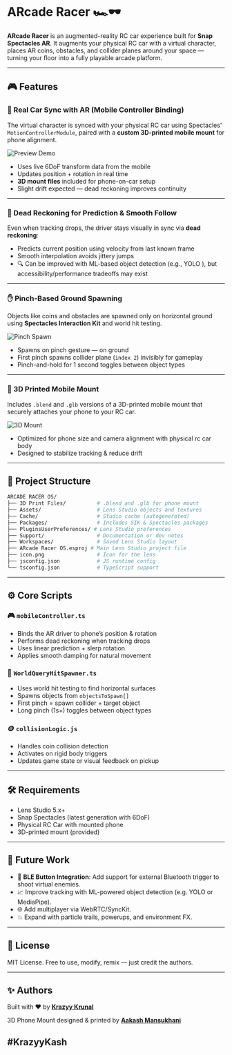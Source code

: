 # ARcade Racer 🏎️🕶️

**ARcade Racer** is an augmented-reality RC car experience built for **Snap Spectacles AR**. It augments your physical RC car with a virtual character, places AR coins, obstacles, and collider planes around your space — turning your floor into a fully playable arcade platform.

---

## 🎮 Features

### 📱 Real Car Sync with AR (Mobile Controller Binding)
The virtual character is synced with your physical RC car using Spectacles' `MotionControllerModule`, paired with a **custom 3D-printed mobile mount** for phone alignment.

![Preview Demo](./Preview%20Files/preview1.gif)

- Uses live 6DoF transform data from the mobile
- Updates position + rotation in real time
- **3D mount files** included for phone-on-car setup
- Slight drift expected — dead reckoning improves continuity

---

### 🔁 Dead Reckoning for Prediction & Smooth Follow
Even when tracking drops, the driver stays visually in sync via **dead reckoning**:

- Predicts current position using velocity from last known frame
- Smooth interpolation avoids jittery jumps
- 🔍 Can be improved with ML-based object detection (e.g., YOLO ), but accessibility/performance tradeoffs  may exist

---

### ✋ Pinch-Based Ground Spawning
Objects like coins and obstacles are spawned only on horizontal ground using **Spectacles Interaction Kit** and world hit testing.

![Pinch Spawn](./Preview%20Files/preview2.gif)

- Spawns on pinch gesture —  on ground 
- First pinch spawns collider plane (`index 2`) invisibly for gameplay
- Pinch-and-hold for 1 second toggles between object types

---



### 🧰 3D Printed Mobile Mount
Includes `.blend` and `.glb` versions of a 3D-printed mobile mount that securely attaches your phone to your RC car.

![3D Mount](./Preview%20Files/preview3.gif)

- Optimized for phone size and camera alignment with physical rc car body
- Designed to stabilize tracking & reduce drift

---

## 📁 Project Structure

```bash
ARCADE RACER OS/
├── 3D Print Files/          # .blend and .glb for phone mount
├── Assets/                  # Lens Studio objects and textures
├── Cache/                   # Studio cache (autogenerated)
├── Packages/                # Includes SIK & Spectacles packages
├── PluginsUserPreferences/ # Lens Studio preferences
├── Support/                 # Documentation or dev notes
├── Workspaces/              # Saved Lens Studio layout
├── ARcade Racer OS.esproj # Main Lens Studio project file
├── icon.png                 # Icon for the lens
├── jsconfig.json            # JS runtime config
└── tsconfig.json            # TypeScript support
````

---

## ⚙️ Core Scripts

### 🎮 `mobileController.ts`

* Binds the AR driver to phone’s position & rotation
* Performs dead reckoning when tracking drops
* Uses linear prediction + slerp rotation
* Applies smooth damping for natural movement

### 🧱 `WorldQueryHitSpawner.ts`

* Uses world hit testing to find horizontal surfaces
* Spawns objects from `objectsToSpawn[]`
* First pinch = spawn collider + target object
* Long pinch (1s+) toggles between object types

### 🪙 `collisionLogic.js`

* Handles coin collision detection
* Activates on rigid body triggers
* Updates game state or visual feedback on pickup

---

## 🛠️ Requirements

* Lens Studio 5.x+
* Snap Spectacles (latest generation with 6DoF)
* Physical RC Car with mounted phone
* 3D-printed mount (provided)

---

## 🚧 Future Work

* 🔘 **BLE Button Integration**: Add support for external Bluetooth trigger to shoot virtual enemies.
* 📈 Improve tracking with ML-powered object detection (e.g. YOLO or MediaPipe).
* 🌐 Add multiplayer via WebRTC/SyncKit.
* 💥 Expand with particle trails, powerups, and environment FX.

---

## 📜 License

MIT License. Free to use, modify, remix — just credit the authors.

---

## ✨ Authors

Built with ❤️ by [**Krazyy Krunal**](https://instagram.com/krazyykrunal)

3D Phone Mount designed & printed by [**Aakash Mansukhani**](https://www.instagram.com/extraakash)

#KrazyyKash
---

